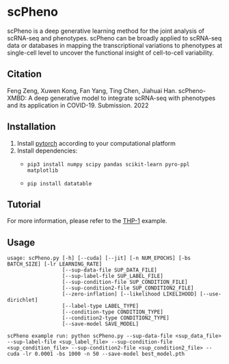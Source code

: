 # scPheno
 scPheno is a deep generative learning method for the joint analysis of scRNA-seq and phenotypes. scPheno can be broadly applied to scRNA-seq data or databases in mapping the transcriptional variations to phenotypes at single-cell level to uncover the functional insight of cell-to-cell variability.

## Citation
Feng Zeng, Xuwen Kong, Fan Yang, Ting Chen, Jiahuai Han. scPheno-XMBD: A deep generative model to integrate scRNA-seq with phenotypes and its application in COVID-19. Submission. 2022

## Installation
1. Install [pytorch](https://pytorch.org/get-started/locally/) according to your computational platform
2. Install dependencies:
    - `pip3 install numpy scipy pandas scikit-learn pyro-ppl matplotlib`

    - `pip install datatable`


## Tutorial
For more information, please refer to the [THP-1](https://github.com/ZengFLab/scPheno/blob/main/thp1.ipynb) example.

## Usage
```
usage: scPheno.py [-h] [--cuda] [--jit] [-n NUM_EPOCHS] [-bs BATCH_SIZE] [-lr LEARNING_RATE]
                  [--sup-data-file SUP_DATA_FILE] 
                  [--sup-label-file SUP_LABEL_FILE] 
                  [--sup-condition-file SUP_CONDITION_FILE]
                  [--sup-condition2-file SUP_CONDITION2_FILE]
                  [--zero-inflation] [--likelihood LIKELIHOOD] [--use-dirichlet]
                  [--label-type LABEL_TYPE]
                  [--condition-type CONDITION_TYPE]
                  [--condition2-type CONDITION2_TYPE]
                  [--save-model SAVE_MODEL]

scPheno example run: python scPheno.py --sup-data-file <sup_data_file> --sup-label-file <sup_label_file> --sup-condition-file <sup_condition_file> --sup-condition2-file <sup_condition2_file> --cuda -lr 0.0001 -bs 1000 -n 50 --save-model best_model.pth

```

